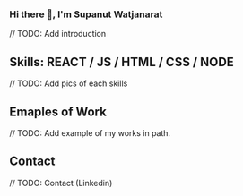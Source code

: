 ### Hi there 👋, I'm Supanut Watjanarat
// TODO: Add introduction


## Skills: REACT / JS / HTML / CSS / NODE
// TODO: Add pics of each skills


## Emaples of Work
// TODO: Add example of my works in path.

## Contact
// TODO: Contact (Linkedin)
